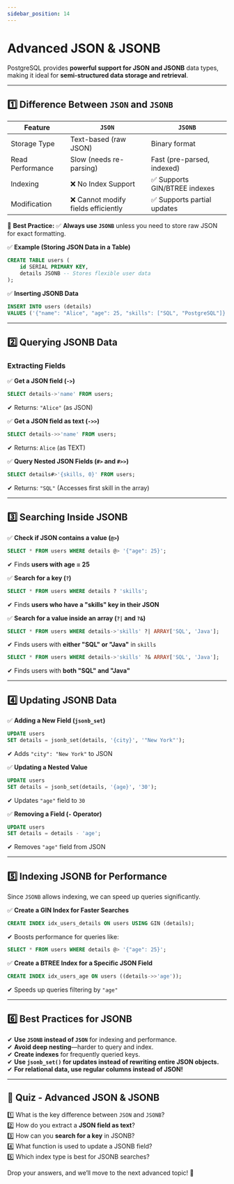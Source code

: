 ```yaml
---
sidebar_position: 14
---
```

# Advanced JSON & JSONB
PostgreSQL provides **powerful support for JSON and JSONB** data types, making it ideal for **semi-structured data storage and retrieval**.  

---

## **1️⃣ Difference Between `JSON` and `JSONB`**
| Feature    | `JSON` | `JSONB` |
|------------|--------|--------|
| Storage Type | Text-based (raw JSON) | Binary format |
| Read Performance | Slow (needs re-parsing) | Fast (pre-parsed, indexed) |
| Indexing | ❌ No Index Support | ✅ Supports GIN/BTREE indexes |
| Modification | ❌ Cannot modify fields efficiently | ✅ Supports partial updates |

🚀 **Best Practice:** ✅ **Always use `JSONB`** unless you need to store raw JSON for exact formatting.  

✅ **Example (Storing JSON Data in a Table)**  
```sql
CREATE TABLE users (
    id SERIAL PRIMARY KEY,
    details JSONB -- Stores flexible user data
);
```

✅ **Inserting JSONB Data**  
```sql
INSERT INTO users (details) 
VALUES ('{"name": "Alice", "age": 25, "skills": ["SQL", "PostgreSQL"]}');
```

---

## **2️⃣ Querying JSONB Data**
### **Extracting Fields**
✅ **Get a JSON field (`->`)**  
```sql
SELECT details->'name' FROM users;
```
✔ Returns: `"Alice"` (as JSON)  

✅ **Get a JSON field as text (`->>`)**  
```sql
SELECT details->>'name' FROM users;
```
✔ Returns: `Alice` (as TEXT)  

✅ **Query Nested JSON Fields (`#>` and `#>>`)**  
```sql
SELECT details#>'{skills, 0}' FROM users;
```
✔ Returns: `"SQL"` (Accesses first skill in the array)  

---

## **3️⃣ Searching Inside JSONB**
✅ **Check if JSON contains a value (`@>`)**  
```sql
SELECT * FROM users WHERE details @> '{"age": 25}';
```
✔ Finds **users with age = 25**  

✅ **Search for a key (`?`)**  
```sql
SELECT * FROM users WHERE details ? 'skills';
```
✔ Finds **users who have a "skills" key in their JSON**  

✅ **Search for a value inside an array (`?|` and `?&`)**  
```sql
SELECT * FROM users WHERE details->'skills' ?| ARRAY['SQL', 'Java'];
```
✔ Finds users with **either "SQL" or "Java"** in `skills`  

```sql
SELECT * FROM users WHERE details->'skills' ?& ARRAY['SQL', 'Java'];
```
✔ Finds users with **both "SQL" and "Java"**  

---

## **4️⃣ Updating JSONB Data**
✅ **Adding a New Field (`jsonb_set`)**  
```sql
UPDATE users 
SET details = jsonb_set(details, '{city}', '"New York"');
```
✔ Adds `"city": "New York"` to JSON  

✅ **Updating a Nested Value**  
```sql
UPDATE users 
SET details = jsonb_set(details, '{age}', '30');
```
✔ Updates `"age"` field to `30`  

✅ **Removing a Field (`-` Operator)**  
```sql
UPDATE users 
SET details = details - 'age';
```
✔ Removes `"age"` field from JSON  

---

## **5️⃣ Indexing JSONB for Performance**
Since `JSONB` allows indexing, we can speed up queries significantly.  

✅ **Create a GIN Index for Faster Searches**  
```sql
CREATE INDEX idx_users_details ON users USING GIN (details);
```
✔ Boosts performance for queries like:  
```sql
SELECT * FROM users WHERE details @> '{"age": 25}';
```

✅ **Create a BTREE Index for a Specific JSON Field**  
```sql
CREATE INDEX idx_users_age ON users ((details->>'age'));
```
✔ Speeds up queries filtering by `"age"`  

---

## **6️⃣ Best Practices for JSONB**
✔ **Use `JSONB` instead of `JSON`** for indexing and performance.  
✔ **Avoid deep nesting**—harder to query and index.  
✔ **Create indexes** for frequently queried keys.  
✔ **Use `jsonb_set()` for updates instead of rewriting entire JSON objects.**  
✔ **For relational data, use regular columns instead of JSON!**  

---

## **📝 Quiz - Advanced JSON & JSONB**
1️⃣ What is the key difference between `JSON` and `JSONB`?  
2️⃣ How do you extract a **JSON field as text**?  
3️⃣ How can you **search for a key** in JSONB?  
4️⃣ What function is used to update a JSONB field?  
5️⃣ Which index type is best for JSONB searches?  

Drop your answers, and we’ll move to the next advanced topic! 🚀